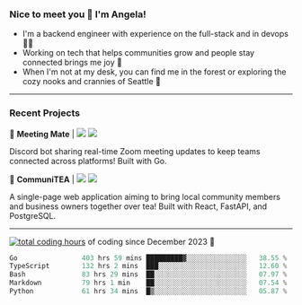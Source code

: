 ### Nice to meet you 👋 I'm Angela!

- I'm a backend engineer with experience on the full-stack and in devops 👩‍💻
- Working on tech that helps communities grow and people stay connected brings me joy 🤝
- When I'm not at my desk, you can find me in the forest or exploring the cozy nooks and crannies of Seattle 🧋

---

### Recent Projects

👾 **Meeting Mate** | [![](https://img.shields.io/badge/Code-violet.svg?style=flat-square)](https://github.com/angelajfisher/meeting-mate) [![](https://img.shields.io/badge/Site-violet.svg?style=flat-square)](https://angelajfisher.com/projects/meeting-mate)

Discord bot sharing real-time Zoom meeting updates to keep teams connected across platforms! Built with Go.

🍵 **CommuniTEA** | [![](https://img.shields.io/badge/Code-green.svg?style=flat-square)](https://gitlab.com/angelajfisher/communiTEA) [![](https://img.shields.io/badge/Demo-green.svg?style=flat-square)](https://angelajfisher.gitlab.io/communiTEA/)

A single-page web application aiming to bring local community members and business owners together over tea!  Built with React, FastAPI, and PostgreSQL.

---

<a href="https://wakatime.com/@018c1e94-8745-411f-aea1-f33be044d952"><img src="https://wakatime.com/badge/user/018c1e94-8745-411f-aea1-f33be044d952.svg?style=flat-square" alt="total coding hours" /></a> of coding since December 2023 🌊<br>
<!--START_SECTION:waka-->

```go
Go                403 hrs 59 mins █████████▓░░░░░░░░░░░░░░░   38.55 %
TypeScript        132 hrs 2 mins  ███░░░░░░░░░░░░░░░░░░░░░░   12.60 %
Bash              83 hrs 29 mins  ██░░░░░░░░░░░░░░░░░░░░░░░   07.97 %
Markdown          79 hrs 1 min    ██░░░░░░░░░░░░░░░░░░░░░░░   07.54 %
Python            61 hrs 34 mins  █▒░░░░░░░░░░░░░░░░░░░░░░░   05.87 %
```

<!--END_SECTION:waka--> 
